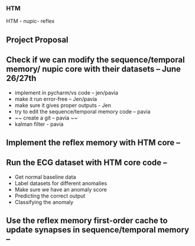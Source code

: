 ### HTM
HTM - nupic- reflex 



## Project Proposal
##	Check if we can modify the sequence/temporal memory/ nupic core with their datasets – June 26/27th
-	implement in pycharm/vs code – jen/pavia
-	make it run error-free – Jen/pavia
-	make sure it gives proper outputs - Jen
-	try to edit the sequence/temporal memory code – pavia
-	~~ create a git – pavia ~~
-	kalman filter - pavia
  
##	Implement the reflex memory with HTM core – 

##	Run the ECG dataset with HTM core code – 
-	Get normal baseline data
-	Label datasets for different anomalies
-	Make sure we have an anomaly score
-	Predicting the correct output
-	Classifying the anomaly

##	Use the reflex memory first-order cache to update synapses in sequence/temporal memory – 
